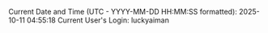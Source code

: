 Current Date and Time (UTC - YYYY-MM-DD HH:MM:SS formatted): 2025-10-11 04:55:18
Current User's Login: luckyaiman
